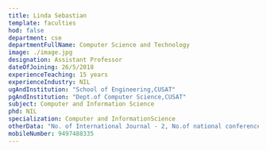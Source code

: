 ```yaml
---
title: Linda Sebastian
template: faculties
hod: false
department: cse
departmentFullName: Computer Science and Technology
image: ./image.jpg
designation: Assistant Professor
dateOfJoining: 26/5/2018
experienceTeaching: 15 years
experienceIndustry: NIL
ugAndInstitution: "School of Engineering,CUSAT"
pgAndInstitution: "Dept.of Computer Science,CUSAT"
subject: Computer and Information Science
phd: NIL
specialization: Computer and InformationScience
otherData: "No. of International Journal - 2, No.of national conferences - 1"
mobileNumber: 9497488335
---
```

